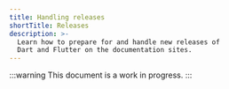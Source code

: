 ```yaml
---
title: Handling releases
shortTitle: Releases
description: >-
  Learn how to prepare for and handle new releases of
  Dart and Flutter on the documentation sites.
---
```


:::warning
This document is a work in progress.
:::
